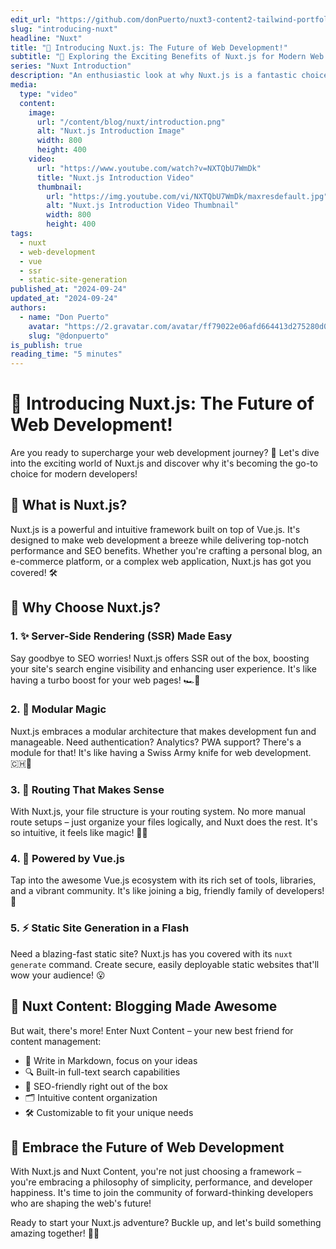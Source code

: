 ```yaml
---
edit_url: "https://github.com/donPuerto/nuxt3-content2-tailwind-portfolio/blob/master/content/blog/nuxt/1.introduction.md"
slug: "introducing-nuxt"
headline: "Nuxt"
title: "🚀 Introducing Nuxt.js: The Future of Web Development!"
subtitle: "🌟 Exploring the Exciting Benefits of Nuxt.js for Modern Web Development"
series: "Nuxt Introduction"
description: "An enthusiastic look at why Nuxt.js is a fantastic choice for developers, especially for those interested in efficient web development and content management!"
media:
  type: "video"
  content:
    image:
      url: "/content/blog/nuxt/introduction.png"
      alt: "Nuxt.js Introduction Image"
      width: 800
      height: 400
    video:
      url: "https://www.youtube.com/watch?v=NXTQbU7WmDk"
      title: "Nuxt.js Introduction Video"
      thumbnail:
        url: "https://img.youtube.com/vi/NXTQbU7WmDk/maxresdefault.jpg"
        alt: "Nuxt.js Introduction Video Thumbnail"
        width: 800
        height: 400
tags:
  - nuxt
  - web-development
  - vue
  - ssr
  - static-site-generation
published_at: "2024-09-24"
updated_at: "2024-09-24"
authors:
  - name: "Don Puerto"
    avatar: "https://2.gravatar.com/avatar/ff79022e06afd664413d275280d046ff5b907812e21a1f7be9b79b3b77ec79a2?size=256"
    slug: "@donpuerto"
is_publish: true
reading_time: "5 minutes"
---
```


# 🚀 Introducing Nuxt.js: The Future of Web Development!

Are you ready to supercharge your web development journey? 💪 Let's dive into the exciting world of Nuxt.js and discover why it's becoming the go-to choice for modern developers!

## 🌟 What is Nuxt.js?

Nuxt.js is a powerful and intuitive framework built on top of Vue.js. It's designed to make web development a breeze while delivering top-notch performance and SEO benefits. Whether you're crafting a personal blog, an e-commerce platform, or a complex web application, Nuxt.js has got you covered! 🛠️

## 🎉 Why Choose Nuxt.js?

### 1. ✨ Server-Side Rendering (SSR) Made Easy

Say goodbye to SEO worries! Nuxt.js offers SSR out of the box, boosting your site's search engine visibility and enhancing user experience. It's like having a turbo boost for your web pages! 🏎️💨

### 2. 🧩 Modular Magic

Nuxt.js embraces a modular architecture that makes development fun and manageable. Need authentication? Analytics? PWA support? There's a module for that! It's like having a Swiss Army knife for web development. 🇨🇭🔪

### 3. 📁 Routing That Makes Sense

With Nuxt.js, your file structure is your routing system. No more manual route setups – just organize your files logically, and Nuxt does the rest. It's so intuitive, it feels like magic! 🎩✨

### 4. 💚 Powered by Vue.js

Tap into the awesome Vue.js ecosystem with its rich set of tools, libraries, and a vibrant community. It's like joining a big, friendly family of developers! 🤗

### 5. ⚡ Static Site Generation in a Flash

Need a blazing-fast static site? Nuxt.js has you covered with its `nuxt generate` command. Create secure, easily deployable static websites that'll wow your audience! 😮

## 🚀 Nuxt Content: Blogging Made Awesome

But wait, there's more! Enter Nuxt Content – your new best friend for content management:

- 📝 Write in Markdown, focus on your ideas
- 🔍 Built-in full-text search capabilities
- 🏅 SEO-friendly right out of the box
- 🗂️ Intuitive content organization
- 🛠️ Customizable to fit your unique needs

## 🎊 Embrace the Future of Web Development

With Nuxt.js and Nuxt Content, you're not just choosing a framework – you're embracing a philosophy of simplicity, performance, and developer happiness. It's time to join the community of forward-thinking developers who are shaping the web's future!

Ready to start your Nuxt.js adventure? Buckle up, and let's build something amazing together! 🚀🌟

